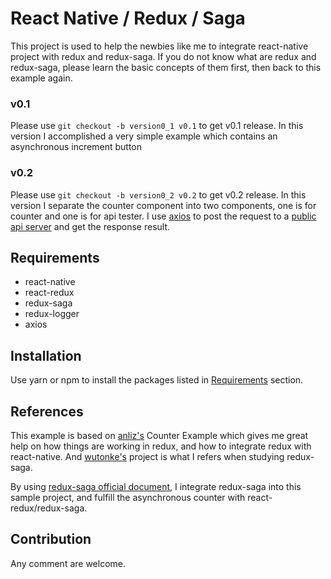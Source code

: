 # React Native / Redux / Saga
This project is used to help the newbies like me to integrate react-native project with redux and redux-saga.
If you do not know what are redux and redux-saga, please learn the basic concepts of them first, then back to this example again.

### v0.1
Please use `git checkout -b version0_1 v0.1` to get v0.1 release. In this version I accomplished a very simple example which contains an asynchronous increment button

### v0.2
Please use `git checkout -b version0_2 v0.2` to get v0.2 release. In this version I separate the counter component into two components, one is for counter and one is for api tester. I use [axios](https://github.com/mzabriskie/axios) to post the request to a [public api server](https://jsonplaceholder.typicode.com/) and get the response result.

## <a name='requirement'>Requirements
- react-native
- react-redux
- redux-saga
- redux-logger
- axios

## Installation
Use yarn or npm to install the packages listed in [Requirements](#requirement) section.

## References
This example is based on [anliz's](https://github.com/alinz/example-react-native-redux/tree/master/Counter) Counter Example which gives me great help on how things are working in redux, and how to integrate redux with react-native. And [wutonke's](https://github.com/wutongke/react-native-one) project is what I refers when studying redux-saga.

By using [redux-saga official document](https://redux-saga.github.io/redux-saga/docs/introduction/BeginnerTutorial.html), I integrate redux-saga into this sample project, and fulfill the asynchronous counter with react-redux/redux-saga.

## Contribution
Any comment are welcome.
